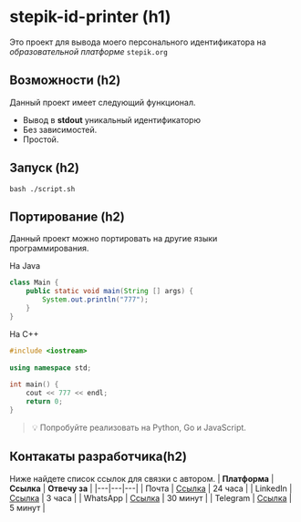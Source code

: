 
# stepik-id-printer (h1)

Это проект для вывода моего персонального идентификатора на *образовательной платформе* `stepik.org`

## Возможности (h2)

Данный проект имеет следующий функционал.
* Вывод в **stdout** уникальный идентификаторю
* Без зависимостей.
* Простой.

## Запуск (h2)

	bash ./script.sh

## Портирование (h2)

Данный проект можно портировать на другие языки программирования.

На Java
```Java
class Main {
	public static void main(String [] args) {
		System.out.println("777");
	}
}
```
На C++
```C++
#include <iostream>
	
using namespace std;
	
int main() {
	cout << 777 << endl;
	return 0;
}
```
> 💡 Попробуйте реализовать на Python, Go и JavaScript.

## Контакаты разработчика(h2)

Ниже найдете список ссылок для связки с автором.
| **Платформа**  | **Ссылка**  | **Отвечу за**  |
|---|---|---|
| Почта | [Ссылка](google.com)  | 24 часа  |
| LinkedIn  | [Ссылка](google.com)   | 3 часа  |
| WhatsApp  | [Ссылка](google.com)   | 30 минут  |
| Telegram  | [Ссылка](google.com)   | 5 минут  |